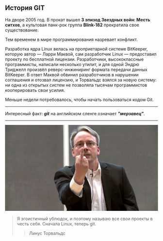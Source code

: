 ## История GIT

На дворе 2005 год. В прокат вышел **3 эпизод Звездных войн: Месть ситхов**, а культовая панк-рок группа **Blink-182** прекратила свое существование.

Тем временем в мире программирования назревает конфликт. 

Разработка ядра Linux велась на проприетарной системе BitKeeper, которую автор — Ларри Маквой, сам разработчик Linux — предоставил проекту по бесплатной лицензии. Разработчики, высококлассные программисты, написали несколько утилит, и для одной Эндрю Триджелл произвёл реверс-инжиниринг формата передачи данных BitKeeper. В ответ Маквой обвинил разработчиков в нарушении соглашения и отозвал лицензию, и Торвальдс взялся за новую систему: ни одна из открытых систем не позволяла тысячам программистов кооперировать свои усилия.

Меньше недели потребовалось, чтобы начать пользоваться кодом Git.

___
Интересный факт: ***git*** на английском сленге означает ***"мерзавец"***.
___


![здесь был Торвальдс](Linus-Torvalds.jpeg)
> Я эгоистичный ублюдок, и поэтому называю все свои проекты в честь себя. Сначала Linux, теперь git.
>
> > Линус Торвальдс